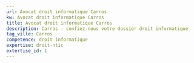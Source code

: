 ```yaml
---
url: Avocat droit informatique Carros
kw: Avocat droit informatique Carros
title: Avocat droit informatique Carros
description: Carros - confiez-nous votre dossier droit informatique
tag_ville: Carros
competence: droit informatique
expertise: droit-ntic
extertise_id: 1
---
```

